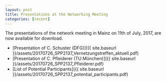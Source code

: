 ```yaml
---
layout: post
title: Presentations at the Networking Meeting
categories: [recent]
---
```


The presentations of the network meeting in Mainz on 11th of July, 2017, are now available for download.
 * [Presentation of C. Schuster (DFG)]({{ site.baseurl }}/assets/20170726_SPP2137_Vernetzungstreffen_aktuell.pdf)
 * [Presentation of C. Pfleiderer (TU München)]({{ site.baseurl }}/assets/20170726_SPP2137_Pfleiderer.pdf)
 * [List of Potential Participants]({{ site.baseurl }}/assets/20170726_SPP2137_potential_participants.pdf)
